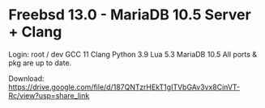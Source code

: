 # Freebsd 13.0 - MariaDB 10.5 Server + Clang
Login: root / dev
GCC 11 
Clang
Python 3.9
Lua 5.3
MariaDB 10.5
All ports & pkg are up to date.

Download: https://drive.google.com/file/d/187QNTzrHEkT1gITVbGAv3vx8CinVT-Rc/view?usp=share_link